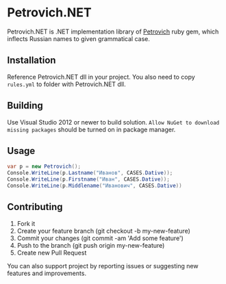 Petrovich.NET
=============

Petrovich.NET is .NET implementation library of [Petrovich](https://github.com/rocsci/petrovich) ruby gem, which inflects Russian names to given grammatical case.

## Installation

Reference Petrovich.NET dll in your project.
You also need to copy `rules.yml` to folder with Petrovich.NET dll.

## Building

Use Visual Studio 2012 or newer to build solution.
`Allow NuGet to download missing packages` should be turned on in package manager.

## Usage

```csharp
var p = new Petrovich();
Console.WriteLine(p.Lastname("Иванов", CASES.Dative));
Console.WriteLine(p.Firstname("Иван", CASES.Dative));
Console.WriteLine(p.Middlename("Иванович", CASES.Dative))
```

## Contributing

1. Fork it
2. Create your feature branch (git checkout -b my-new-feature)
3. Commit your changes (git commit -am 'Add some feature')
4. Push to the branch (git push origin my-new-feature)
5. Create new Pull Request

You can also support project by reporting issues or suggesting new features and improvements.

